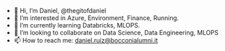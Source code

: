 - 👋 Hi, I’m Daniel, @thegitofdaniel
- 👀 I’m interested in Azure, Environment, Finance, Running.
- 🌱 I’m currently learning Databricks, MLOPS.
- 💞️ I’m looking to collaborate on Data Science, Data Engineering, MLOPS
- 📫 How to reach me: daniel.ruiz@bocconialumni.it
